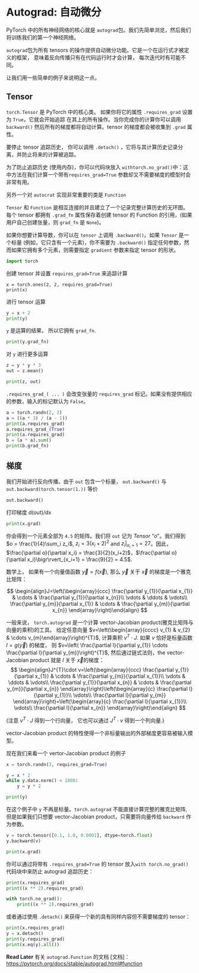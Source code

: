 # Autograd: 自动微分

PyTorch 中的所有神经网络的核心就是 `autograd`包。我们先简单浏览，然后我们将训练我们的第一个神经网络。

`autograd`包为所有 tensors 的操作提供自动微分功能。它是一个在运行式才被定义的框架， 意味着反向传播只有在代码运行时才会计算， 每次迭代时有可能不同。

让我们用一些简单的例子来说明这一点。

## Tensor

`torch.Tensor` 是 PyTorch 中的核心类。 如果你将它的属性 `.requires_grad` 设置为 `True`，它就会开始追踪 在其上的所有操作。当你完成你的计算你可以调用 `backward()`  然后所有的梯度都将自动计算。tensor 的梯度都会被收集到 `.grad` 属性。

要停止 tensor 追踪历史， 你可以调用 `.detach()` ，它将与其计算历史记录分离，并防止将来的计算被追踪。

为了防止追踪历史 (使用内存)，你可以代码块放入 `withtorch.no_grad()`中：这中方法在我们计算一个带有`requires_grad=True` 参数却又不需要梯度的模型时会非常有用。

另外一个对 `autocrat` 实现非常重要的类是 `Function`

`Tensor` 和 `Function` 是相互连接的并且建立了一个记录完整计算历史的无环图。每个 tensor 都拥有 `.grad_fn` 属性保存着创建 tensor 的 Function 的引用，(如果用户自己创建张量，则 `grad_fn` 是 `None`)。

如果你想要计算导数，你可以在 `tensor` 上调用 `.backward()`。如果 `Tensor` 是一个标量 (例如，它只含有一个元素)，你不需要为 `.backward()` 指定任何参数，然而如果它拥有多个元素，则需要指定 `gradient` 参数来指定 tensor 的形状。

```python
import torch
```
创建 tensor 并设置 `requires_grad=True` 来追踪计算
```python3
x = torch.ones(2, 2, requires_grad=True)
print(x)
```
进行 tensor 运算
```python
y = x + 2
print(y)
```
`y` 是运算的结果， 所以它拥有 `grad_fn`.
```python
print(y.grad_fn)
```

对 `y` 进行更多运算
```python
z = y * y * 3
out = z.mean()

print(z, out)
```
`.requires_grad_( ... )` 会改变张量的 `requires_grad` 标记。如果没有提供相应的参数，输入的标记默认为 `False`。

```python
a = torch.randn(2, 2)
a = ((a * 3) / (a - 1))
print(a.requires_grad)
a.requires_grad_(True)
print(a.requires_grad)
b = (a * a).sum()
print(b.grad_fn)
```

## 梯度
我们开始进行反向传播。由于 `out` 包含一个标量， `out.backward()` 与 `out.backward(torch.tensor(1.))` 等价
```python
out.backward()
```
打印梯度 d(out)/dx
```python
print(x.grad)
```
你会得到一个元素全部为 ``4.5`` 的矩阵。我们将 ``out`` 记为 *Tensor* “$o$”。我们得到 $o = \frac{1}{4}\sum_i z_i$,  $z_i = 3(x_i+2)^2$  and  $z_i\bigr\rvert_{x_i=1} = 27$。因此， $\frac{\partial o}{\partial x_i} = \frac{3}{2}(x_i+2)$，$\frac{\partial o}{\partial x_i}\bigr\rvert_{x_i=1} = \frac{9}{2} = 4.5$.

数学上， 如果有一个向量值函数 $\vec{y}=f(\vec{x})$, 那么 $\vec{y}$ 关于 $\vec{x}$ 的梯度是一个雅克比矩阵：

$$
\begin{align}J=\left(\begin{array}{ccc}
   \frac{\partial y_{1}}{\partial x_{1}} & \cdots & \frac{\partial y_{1}}{\partial x_{n}}\\
   \vdots & \ddots & \vdots\\
   \frac{\partial y_{m}}{\partial x_{1}} & \cdots & \frac{\partial y_{m}}{\partial x_{n}}
   \end{array}\right)\end{align}
$$

一般来说， ``torch.autograd`` 是一个计算 vector-Jacobian product(雅克比矩阵与向量的乘积)的工具。 给定任意向量 $v=\left(\begin{array}{cccc} v_{1} & v_{2} & \cdots v_{m}\end{array}\right)^{T}$, 计算乘积 $v^{T}\cdot J$. 如果 $v$ 恰好是标量函数 $l=g\left(\vec{y}\right)$ 的梯度， 则 $v=\left( \frac{\partial l}{\partial y_{1}} \cdots \frac{\partial l}{\partial y_{m}}\right)^{T}$, 然后通过链式法则，the vector-Jacobian product 就是 $l$ 关于 $\vec{x}$的梯度：
$$
\begin{align}J^{T}\cdot v=\left(\begin{array}{ccc}
   \frac{\partial y_{1}}{\partial x_{1}} & \cdots & \frac{\partial y_{m}}{\partial x_{1}}\\
   \vdots & \ddots & \vdots\\
   \frac{\partial y_{1}}{\partial x_{n}} & \cdots & \frac{\partial y_{m}}{\partial x_{n}}
   \end{array}\right)\left(\begin{array}{c}
   \frac{\partial l}{\partial y_{1}}\\
   \vdots\\
   \frac{\partial l}{\partial y_{m}}
   \end{array}\right)=\left(\begin{array}{c}
   \frac{\partial l}{\partial x_{1}}\\
   \vdots\\
   \frac{\partial l}{\partial x_{n}}
   \end{array}\right)\end{align}
$$

(注意 $v^{T}\cdot J$ 得到一个行向量， 它也可以通过 $J^{T}\cdot v$ 得到一个列向量.)

vector-Jacobian product 的特性使得一个非标量输出的外部梯度更容易被输入模型。

现在我们来看一个 vertor-Jacobian product 的例子
```python
x = torch.randn(3, requires_grad=True)

y = x * 2
while y.data.norm() < 1000:
    y = y * 2

print(y)
```

在这个例子中 `y` 不再是标量。`torch.autograd` 不能直接计算完整的雅克比矩阵, 但是如果我们只想要 vector-Jacobian product，只需要将向量传给 `backward` 作为参数。
```python
v = torch.tensor([0.1, 1.0, 0.0001], dtype=torch.float)
y.backward(v)

print(x.grad)
```
你可以通过将带有 `.requires_grad=True` 的 tensor 放入`with torch.no_grad()`代码块中来防止 autograd 追踪历史：
```python
print(x.requires_grad)
print((x ** 2).requires_grad)

with torch.no_grad():
	print((x ** 2).requires_grad)
```
或者通过使用 `.detach()` 来获得一个新的具有同样内容但不需要梯度的 tensor：
```python
print(x.requires_grad)
y = x.detach()
print(y.requires_grad)
print(x.eq(y).all())
```
**Read Later**
有关 `autograd.Function` 的文档 [文档]：https://pytorch.org/docs/stable/autograd.html#function